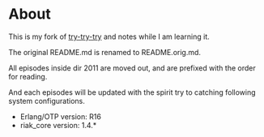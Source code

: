About
=====

This is my fork of [try-try-try](https://github.com/rzezeski/try-try-try) and notes while I am learning it.

The original README.md is renamed to README.orig.md.

All episodes inside dir 2011 are moved out, and are prefixed with the order for reading.

And each episodes will be updated with the spirit try to catching following system configurations.

* Erlang/OTP version: R16
* riak_core version: 1.4.*
